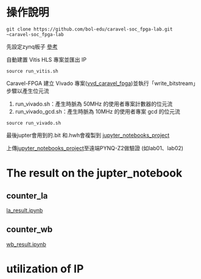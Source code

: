 # 操作說明


```
git clone https://github.com/bol-edu/caravel-soc_fpga-lab.git ~caravel-soc_fpga-lab
```

先設定zynq板子 [參考](https://github.com/bol-edu/caravel-soc_fpga#generate-caravel-soc-fpga-bitstream-from-xilinx-vivado)

自動建置 Vitis HLS 專案並匯出 IP

```
source run_vitis.sh
```
Caravel-FPGA 建立 Vivado 專案([vvd_caravel_fpga](https://github.com/nthuyouwei/soclab/tree/main/lab05/vvd_caravel_fpga))並執行「write_bitstream」步驟以產生位元流
1. run_vivado.sh：產生時脈為 50MHz 的使用者專案計數器的位元流
2. run_vivado_gcd.sh：產生時脈為 10MHz 的使用者專案 gcd 的位元流

```
source run_vivado.sh
```
最後jupter會用到的.bit 和.hwh會複製到 [jupyter_notebooks_project](https://github.com/nthuyouwei/soclab/tree/main/lab05/jupyter_notebooks_project)

上傳[jupyter_notebooks_project](https://github.com/nthuyouwei/soclab/tree/main/lab05/jupyter_notebooks_project)至遠端PYNQ-Z2做驗證 (如lab01、lab02)

# The result on the jupter_notebook

## counter_la
[la_result.ipynb](https://github.com/nthuyouwei/soclab/blob/main/lab05/la_result.ipynb)
## counter_wb
[wb_result.ipynb](https://github.com/nthuyouwei/soclab/blob/main/lab05/wb_result.ipynb)

# utilization of IP
## 

##

##

##

##

